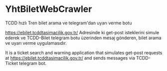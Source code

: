 # YhtBiletWebCrawler

TCDD hızlı Tren bilet arama ve telegram'dan uyarı verme botu

https://ebilet.tcddtasimacilik.gov.tr/ Adresinde ki get-post isteklerini simule ederek ve TCDD-Bilet telegram botu üzerinden mesaj gönderen, bilet arama ve uyarı verme uygulamasıdır.

It is a ticket search and warning application that simulates get-post requests at https://ebilet.tcddtasimacilik.gov.tr/ and sends messages via TCDD-Ticket telegram bot.

